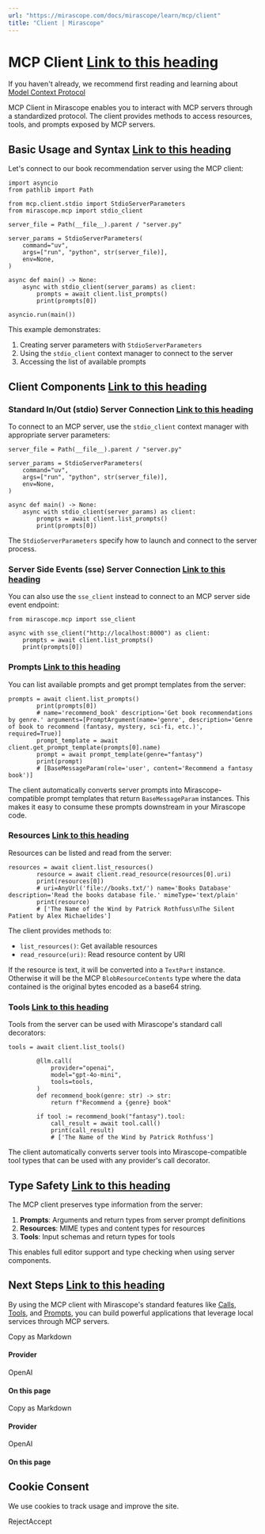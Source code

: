 ```yaml
---
url: "https://mirascope.com/docs/mirascope/learn/mcp/client"
title: "Client | Mirascope"
---
```


# MCP Client [Link to this heading](https://mirascope.com/docs/mirascope/learn/mcp/client\#mcp-client)

If you haven't already, we recommend first reading and learning about [Model Context Protocol](https://github.com/modelcontextprotocol)

MCP Client in Mirascope enables you to interact with MCP servers through a standardized protocol. The client provides methods to access resources, tools, and prompts exposed by MCP servers.

## Basic Usage and Syntax [Link to this heading](https://mirascope.com/docs/mirascope/learn/mcp/client\#basic-usage-and-syntax)

Let's connect to our book recommendation server using the MCP client:

```
import asyncio
from pathlib import Path

from mcp.client.stdio import StdioServerParameters
from mirascope.mcp import stdio_client

server_file = Path(__file__).parent / "server.py"

server_params = StdioServerParameters(
    command="uv",
    args=["run", "python", str(server_file)],
    env=None,
)

async def main() -> None:
    async with stdio_client(server_params) as client:
        prompts = await client.list_prompts()
        print(prompts[0])

asyncio.run(main())
```

This example demonstrates:

1. Creating server parameters with `StdioServerParameters`
2. Using the `stdio_client` context manager to connect to the server
3. Accessing the list of available prompts

## Client Components [Link to this heading](https://mirascope.com/docs/mirascope/learn/mcp/client\#client-components)

### Standard In/Out (stdio) Server Connection [Link to this heading](https://mirascope.com/docs/mirascope/learn/mcp/client\#standard-in-out-stdio-server-connection)

To connect to an MCP server, use the `stdio_client` context manager with appropriate server parameters:

```
server_file = Path(__file__).parent / "server.py"

server_params = StdioServerParameters(
    command="uv",
    args=["run", "python", str(server_file)],
    env=None,
)

async def main() -> None:
    async with stdio_client(server_params) as client:
        prompts = await client.list_prompts()
        print(prompts[0])
```

The `StdioServerParameters` specify how to launch and connect to the server process.

### Server Side Events (sse) Server Connection [Link to this heading](https://mirascope.com/docs/mirascope/learn/mcp/client\#server-side-events-sse-server-connection)

You can also use the `sse_client` instead to connect to an MCP server side event endpoint:

```
from mirascope.mcp import sse_client

async with sse_client("http://localhost:8000") as client:
    prompts = await client.list_prompts()
    print(prompts[0])
```

### Prompts [Link to this heading](https://mirascope.com/docs/mirascope/learn/mcp/client\#prompts)

You can list available prompts and get prompt templates from the server:

```
prompts = await client.list_prompts()
        print(prompts[0])
        # name='recommend_book' description='Get book recommendations by genre.' arguments=[PromptArgument(name='genre', description='Genre of book to recommend (fantasy, mystery, sci-fi, etc.)', required=True)]
        prompt_template = await client.get_prompt_template(prompts[0].name)
        prompt = await prompt_template(genre="fantasy")
        print(prompt)
        # [BaseMessageParam(role='user', content='Recommend a fantasy book')]
```

The client automatically converts server prompts into Mirascope-compatible prompt templates that return `BaseMessageParam` instances. This makes it easy to consume these prompts downstream in your Mirascope code.

### Resources [Link to this heading](https://mirascope.com/docs/mirascope/learn/mcp/client\#resources)

Resources can be listed and read from the server:

```
resources = await client.list_resources()
        resource = await client.read_resource(resources[0].uri)
        print(resources[0])
        # uri=AnyUrl('file://books.txt/') name='Books Database' description='Read the books database file.' mimeType='text/plain'
        print(resource)
        # ['The Name of the Wind by Patrick Rothfuss\nThe Silent Patient by Alex Michaelides']
```

The client provides methods to:

- `list_resources()`: Get available resources
- `read_resource(uri)`: Read resource content by URI

If the resource is text, it will be converted into a `TextPart` instance. Otherwise it will be the MCP `BlobResourceContents` type where the data contained is the original bytes encoded as a base64 string.

### Tools [Link to this heading](https://mirascope.com/docs/mirascope/learn/mcp/client\#tools)

Tools from the server can be used with Mirascope's standard call decorators:

```
tools = await client.list_tools()

        @llm.call(
            provider="openai",
            model="gpt-4o-mini",
            tools=tools,
        )
        def recommend_book(genre: str) -> str:
            return f"Recommend a {genre} book"

        if tool := recommend_book("fantasy").tool:
            call_result = await tool.call()
            print(call_result)
            # ['The Name of the Wind by Patrick Rothfuss']
```

The client automatically converts server tools into Mirascope-compatible tool types that can be used with any provider's call decorator.

## Type Safety [Link to this heading](https://mirascope.com/docs/mirascope/learn/mcp/client\#type-safety)

The MCP client preserves type information from the server:

1. **Prompts**: Arguments and return types from server prompt definitions
2. **Resources**: MIME types and content types for resources
3. **Tools**: Input schemas and return types for tools

This enables full editor support and type checking when using server components.

## Next Steps [Link to this heading](https://mirascope.com/docs/mirascope/learn/mcp/client\#next-steps)

By using the MCP client with Mirascope's standard features like [Calls](https://mirascope.com/docs/mirascope/learn/calls), [Tools](https://mirascope.com/docs/mirascope/learn/tools), and [Prompts](https://mirascope.com/docs/mirascope/learn/prompts), you can build powerful applications that leverage local services through MCP servers.

Copy as Markdown

#### Provider

OpenAI

#### On this page

Copy as Markdown

#### Provider

OpenAI

#### On this page

## Cookie Consent

We use cookies to track usage and improve the site.

RejectAccept